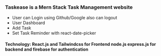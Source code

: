 ### Taskease is a Mern Stack Task Management website
- User can Login using Github/Google also can logout
- User Dashboard 
- Add Task
- Set Task Reminder with react-date-picker

#### Technology: React.js and Tailwindcss for Frontend node.js express.js for backend and firebase for authentication 

